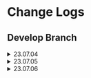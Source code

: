# Change Logs

## Develop Branch
<details>
<summary> 23.07.04 </summary>

<!-- summary 아래 한칸 공백 두어야함 -->
- 탬플릿 제작
</details>

<details>
<summary> 23.07.05 </summary>

<!-- summary 아래 한칸 공백 두어야함 -->
- naver news crawler 완료
- naver news crawler 세이브 기능 추가
- mt5 요약 모델 모듈화 완료
    - 기사 요약 테스트 확인
</details>

<details>
<summary> 23.07.06 </summary>

<!-- summary 아래 한칸 공백 두어야함 -->
- 사람인 크롤러 모듈(셀레늄) 완성
    - 추후 리퀘스츠로 변경요망
</details>